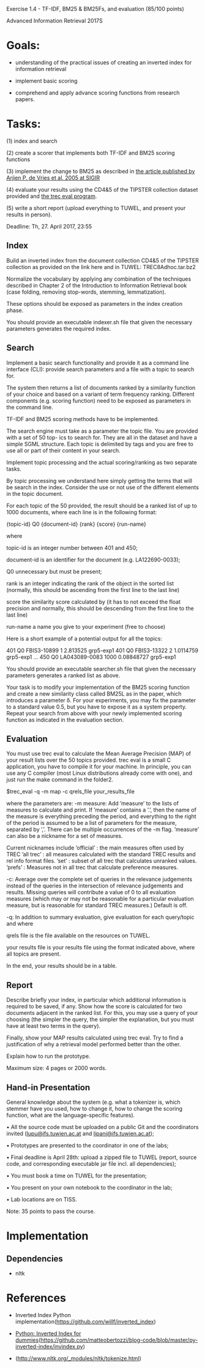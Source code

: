Exercise 1.4 - TF-IDF, BM25 & BM25Fs, and evaluation (85/100 points)

Advanced Information Retrieval 2017S

# Goals:

* understanding of the practical issues of creating an inverted index for information retrieval

* implement basic scoring

* comprehend and apply advance scoring functions from research papers.


# Tasks: 

(1) index and search

(2) create a scorer that implements both TF-IDF and BM25 scoring functions

(3) implement the change to BM25 as described in [the article published by Arjien P. de Vries et al. 2005 at SIGIR](http://homepages.cwi.nl/~arjen/pub/f330-devries.pdf)

(4) evaluate your results using the CD4&5 of the TIPSTER collection dataset provided and [the trec eval program](https://github.com/usnistgov/trec_eval).

(5) write a short report (upload everything to TUWEL, and present your results in person).

Deadline: Th, 27. April 2017, 23:55


## Index

Build an inverted index from the document collection CD4&5 of the TIPSTER collection as provided on the link here and in TUWEL: TREC8Adhoc.tar.bz2

Normalize the vocabulary by applying any combination of the techniques described in Chapter 2 of the Introduction to Information Retrieval book (case folding, removing stop-words, stemming, lemmatization).

These options should be exposed as parameters in the index creation phase. 

You should provide an executable indexer.sh file that given the necessary parameters generates the required index.


## Search

Implement a basic search functionality and provide it as a command line interface (CLI): provide search parameters and a file with a topic to search for.

The system then returns a list of documents ranked by a similarity function of your choice and based on a variant of term frequency ranking. Different components (e.g. scoring function) need to be exposed as parameters in the command line.

TF-IDF and BM25 scoring methods have to be implemented.

The search engine must take as a parameter the topic file. You are provided with a set of 50 top- ics to search for. They are all in the dataset and have a simple SGML structure. Each topic is delimited by <TOP> tags and you are free to use all or part of their content in your search.

Implement topic processing and the actual scoring/ranking as two separate tasks.

By topic processing we understand here simply getting the terms that will be search in the index. Consider the use or not use of the different elements in the topic document.

For each topic of the 50 provided, the result should be a ranked list of up to 1000 documents, where each line is in the following format:

{topic-id} Q0 {document-id} {rank} {score} {run-name}

where

topic-id is an integer number between 401 and 450;

document-id is an identifier for the document (e.g. LA122690-0033);

Q0 unnecessary but must be present;

rank is an integer indicating the rank of the object in the sorted list (normally, this should be ascending from the first line to the last line)

score the similarity score calculated by (it has to not exceed the float precision and normally, this should be descending from the first line to the last line)

run-name a name you give to your experiment (free to choose)

Here is a short example of a potential output for all the topics:

401 Q0 FBIS3-10899 1 2.813525 grp5-exp1
401 Q0 FBIS3-13322 2 1.0114759 grp5-exp1
...
450 Q0 LA043089-0083 1000 0.08848727 grp5-exp1

You should provide an executable searcher.sh file that given the necessary parameters generates a ranked list as above.

Your task is to modify your implementation of the BM25 scoring function and create a new similarity class called BM25L as in the paper, which introduces a parameter δ. For your experiments, you may fix the parameter to a standard value 0.5, but you have to expose it as a system property. Repeat your search from above with your newly implemented scoring function as indicated in the evaluation section.


## Evaluation
You must use trec eval to calculate the Mean Average Precision (MAP) of your result lists over the 50 topics provided. trec eval is a small C application, you have to compile it for your machine. In principle, you can use any C compiler (most Linux distributions already come with one), and just run the make command in the folder2.

$trec_eval -q -m map -c qrels_file your_results_file

where the parameters are:
-m measure: Add ’measure’ to the lists of measures to calculate and print. If ’measure’ contains a ’.’, then the name of the measure is everything preceding the period, and everything to the right of the period is assumed to be a list of parameters for the measure, separated by ’,’. There can be multiple occurrences of the -m flag. ’measure’ can also be a nickname for a set of measures. 

Current nicknames include
’official’ : the main measures often used by TREC
’all trec’ : all measures calculated with the standard TREC results and rel info format
files.
’set’ : subset of all trec that calculates unranked values.
’prefs’ : Measures not in all trec that calculate preference measures.

-c: Average over the complete set of queries in the relevance judgements instead of the queries in the intersection of relevance judgements and results. Missing queries will contribute a value of 0 to all evaluation measures (which may or may not be reasonable for a particular evaluation measure, but is reasonable for standard TREC measures.) Default is off.

-q: In addition to summary evaluation, give evaluation for each query/topic
and where

qrels file is the file available on the resources on TUWEL.

your results file is your results file using the format indicated above, where all topics are present.

In the end, your results should be in a table.

## Report

Describe briefly your index, in particular which additional information is required to be saved, if any. Show how the score is calculated for two documents adjacent in the ranked list. For this, you may use a query of your choosing (the simpler the query, the simpler the explanation, but you must have at least two terms in the query).

Finally, show your MAP results calculated using trec eval. Try to find a justification of why a retrieval model performed better than the other. 

Explain how to run the prototype. 

Maximum size: 4 pages or 2000 words.


## Hand-in Presentation

General knowledge about the system (e.g. what a tokenizer is, which stemmer have you used, how to change it, how to change the scoring function, what are the language-specific features).

• All the source code must be uploaded on a public Git and the coordinators invited (lupu@ifs.tuwien.ac.at and lipani@ifs.tuwien.ac.at);

• Prototypes are presented to the coordinator in one of the labs;

• Final deadline is April 28th: upload a zipped file to TUWEL (report, source code, and corresponding executable jar file incl. all dependencies);

• You must book a time on TUWEL for the presentation;

• You present on your own notebook to the coordinator in the lab;

• Lab locations are on TISS.

Note: 35 points to pass the course.



# Implementation

## Dependencies

* nltk



# References


* Inverted Index Python implementation(https://github.com/willf/inverted_index)

* [Python: Inverted Index for dummies](http://th30z.blogspot.co.at/2010/10/python-inverted-index-for-dummies.html)(https://github.com/matteobertozzi/blog-code/blob/master/py-inverted-index/invindex.py)

* (http://www.nltk.org/_modules/nltk/tokenize.html)